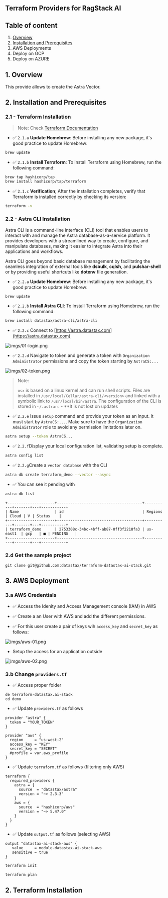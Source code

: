 
## Terraform Providers for RagStack AI

## Table of content

1. [Overview](#1-overview)
2. [Installation and Prerequisites](#2-installation-and-prerequisites)
3. AWS Deployments
4. Deploy on GCP
5. Deploy on AZURE

## 1. Overview

This provide allows to create the Astra Vector.

## 2. Installation and Prerequisites

### 2.1 - Terraform Installation

> Note: Check [Terraform Documentation](https://developer.hashicorp.com/terraform/install)


- ✅ `2.1.a` **Update Homebrew**: Before installing any new package, it's good practice to update Homebrew:

```sh
brew update
```

- ✅ `2.1.b` **Install Terraform**: To install Terraform using Homebrew, run the following command:

```sh
brew tap hashicorp/tap
brew install hashicorp/tap/terraform
```

- ✅ `2.1.c` **Verification**; After the installation completes, verify that Terraform is installed correctly by checking its version:

```sh
terraform -v
```

### 2.2 - Astra CLI Installation

Astra CLI is a command-line interface (CLI) tool that enables users to interact with and manage the 
Astra database-as-a-service platform. It provides developers with a streamlined way to create, configure, and 
manipulate databases, making it easier to integrate Astra into their applications and workflows.

Astra CLI goes beyond basic database management by facilitating the seamless integration of external tools like **dsbulk**, 
**cqlsh**, and **pulshar-shell** or by providing useful shortcuts like **dotenv** file generation.

- ✅ `2.2.a` **Update Homebrew**: Before installing any new package, it's good practice to update Homebrew:

```sh
brew update
```

- ✅ `2.2.b` **Install Astra CLI**: To install Terraform using Homebrew, run the following command:

```sh
brew install datastax/astra-cli/astra-cli
```

- ✅ `2.2.c` Connect to [https://astra.datastax.com](https://astra.datastax.com)

![imgs/01-login.png](imgs/01-login.png)

- ✅ `2.2.d` Navigate to token and generate a token with `Organization Administrator` permissions and copy the token starting by `AstraCS:...`

![imgs/02-token.png](imgs/02-token.png)

> Note:
>
> `osx` is based on a linux kernel and can run shell scripts. Files are
> installed in `/usr/local/Cellar/astra-cli/<version>` and linked with a 
> symbolic link to `/usr/local/bin/astra`. The configuration of the CLI is 
> stored in `~/.astrarc` - **It is not lost on updates

- ✅ `2.2.e` Issue `setup` command and provide your token as an input. It must start by `AstraCS:...`. Make sure to have the `Organization Administrator` role to avoid any permission limitations later on.

```sh
astra setup --token AstraCS...
```

- ✅ `2.2.f`Display your local configuration list, validating setup is complete. 

```bash
astra config list
```

- ✅ `2.2.g`Create a `vector database` with the CLI

```bash
astra db create terraform_demo --vector --async
```

- ✅ You can see it pending with 

```bash
astra db list
```

```console
+---------------------+--------------------------------------+-----------+-------+---+-----------+
| Name                | id                                   | Regions   | Cloud | V | Status    |
+---------------------+--------------------------------------+-----------+-------+---+-----------+
| terraform_demo      | 2753308c-34bc-4bff-ab87-0ff3f2218fa3 | us-east1  | gcp   | ■ | PENDING   |
+---------------------+--------------------------------------+-----------+-------+---+-----------+
```

### 2.d Get the sample project

```
git clone git@github.com:datastax/terraform-datastax-ai-stack.git
```

## 3. AWS Deployment

### 3.a AWS Credentials

- ✅ Access the Idenity and Access Management console (IAM) in AWS

- ✅ Create a an User with AWS and add the different permissions. 

- ✅ For this user create a pair of keys wih `access_key` and `secret_key` as follows:

![imgs/aws-01.png](imgs/aws-01.png)

- Setup the access for an application outside

![imgs/aws-02.png](imgs/aws-02.png)


### 3.b Change `providers.tf`

- ✅ Access proper folder

```
de terraform-datastax.ai-stack
cd demo
```

- ✅ Update `providers.tf` as follows

```typesafe
provider "astra" {
  token = "YOUR_TOKEN"
}

provider "aws" {
  region     = "us-west-2"
  access_key = "KEY"
  secret_key = "SECRET"
  #profile = var.aws_profile
}
```

- ✅ Update `terraform.tf` as follows (filtering only AWS)

```typesafe
terraform {
  required_providers {
    astra = {
      source  = "datastax/astra"
      version = "~> 2.3.3"
    }
    aws = {
      source  = "hashicorp/aws"
      version = "~> 5.47.0"
    }
  }
}
```

- ✅ Update `output.tf` as follows (selecting AWS)

```console
output "datastax-ai-stack-aws" {
   value     = module.datastax-ai-stack-aws
   sensitive = true
}
```


```bash
terraform init
```

```bash
terraform plan
```




## 2. Terraform Installation